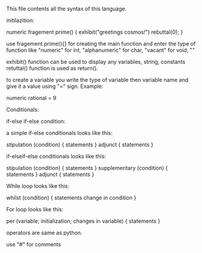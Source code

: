 This file contents all the syntax of this language.

initilazition:

numeric fragement prime() {
    exhibit("greetings cosmos!")
    rebuttal(0);
}

use fragement prime(){} for creating the main function and enter the type of function like "numeric" for int, "alphanumeric" for char, "vacant" for void, ""

exhibit() function can be used to display any variables, string, constants
retuttal() function is used as return().

to create a variable you write the type of variable then variable name and give it a value using "=" sign. Example:

numeric rational = 9

Conditionals:

if-else if-else condition:

a simple if-else conditionals looks like this:

stipulation (condition) {
    statements
}
adjunct {
    statements
}

if-elseif-else conditionals looks like this:

stipulation (condition) {
    statements
}
supplementary (condition) {
    statements
}
adjunct {
    statements
}

While loop looks like this:

whilst (condition) {
    statements
    change in condition
}

For loop looks like this:

per (variable; initialization; changes in variable) {
    statements
}



operators are same as python.

use "#" for comments